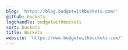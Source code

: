 ```yaml
---
blog: 'https://blog.budgetwithbuckets.com/'
github: buckets
logohandle: budgetwithbuckets
sort: buckets
title: Buckets
website: 'https://www.budgetwithbuckets.com/'
---
```

